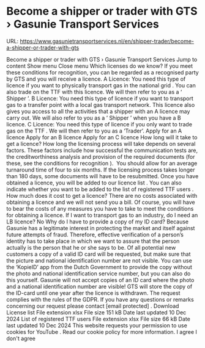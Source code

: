 # Become a shipper or trader with GTS › Gasunie Transport Services

URL: https://www.gasunietransportservices.nl/en/shipper-trader/become-a-shipper-or-trader-with-gts

Become a shipper or trader with GTS › Gasunie Transport Services
Jump to content
Show menu
Close menu
Which licenses do we know?
If you meet these conditions for recognition, you can be regarded as a recognised party by
GTS
and you will receive a licence.
A Licence: You need this type of licence if you want to physically transport
gas
in the
national grid
. You can also trade on the
TTF
with this licence. We will then refer to you as a ‘
Shipper
’.
B Licence: You need this type of licence if you want to transport
gas
to a transfer point with a local
gas
transport network. This licence also gives you access to all the activities that a
shipper
with an A licence may carry out. We will also refer to you as a ‘
Shipper
’ when you have a B licence.
C Licence: You need this type of licence if you only want to trade
gas
on the
TTF
. We will then refer to you as a ‘Trader’.
Apply for an A licence
Apply for an B licence
Apply for an C licence
How long will it take to get a licence?
How long the licensing process will take depends on several factors. These factors include how successful the communication tests are, the creditworthiness analysis and provision of the required documents (for these, see the
conditions for recognition
).  You should allow for an average turnaround time of four to six months.
If the licensing process takes longer than 180 days, some documents will have to be resubmitted.
Once you have obtained a licence, you will be added to our
licence list
. You can also indicate whether you want to be added to the
list of registered TTF users
.
How much does it cost to get a licence?
There are no costs associated with obtaining a licence and we will not send you a bill. Of course, you will have to bear the costs of any measures you have to take to meet the conditions for obtaining a licence.
If I want to transport gas to an industry, do I need an LB licence?
No
Why do I have to provide a copy of my ID card?
Because Gasunie has a legitimate interest in protecting the market and itself against future attempts of fraud. Therefore, effective verification of a person’s identity has to take place in which we want to assure that the person actually is the person that he or she says to be. Of all potential new customers a copy of a valid ID card will be requested, but make sure that the picture and national identification number are not visible. You can use the ‘KopieID’ app from the Dutch Government to provide the copy without the photo and national identification service number, but you can also do this yourself. Gasunie will not accept copies of an ID card where the photo and a national identification number are visible!
GTS
will store the copy of the ID-card until one year after the licence is withdrawn. The request complies with the rules of the GDPR. If you have any questions or remarks concerning our request please contact
[email protected]
.
Download
License list
File extension
xlsx
File size
151 kB
Date last updated
10 Dec 2024
List of registered TTF users
File extension
xlsx
File size
66 kB
Date last updated
10 Dec 2024
This website requests your permission to use cookies for
YouTube
. Read our
cookie policy
for more information.
I agree
I don't agree
